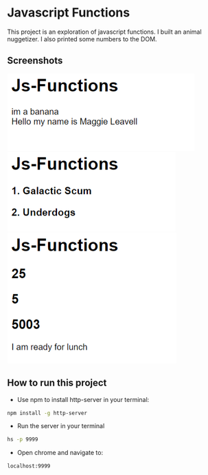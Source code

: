 # Javascript Functions

This project is an exploration of javascript functions. I built an animal nuggetizer. I also printed some numbers to the DOM. 

## Screenshots
![main screenshot](./screenshots/js-functions-main.PNG)
![challenge screenshot](./screenshots/js-functions-challenge.PNG)
![functions screenshot](./screenshots/js-functions.PNG)

## How to run this project
* Use npm to install http-server in your terminal:
```sh
npm install -g http-server
```
* Run the server in your terminal
```sh
hs -p 9999
```
* Open chrome and navigate to:
```
localhost:9999
```
